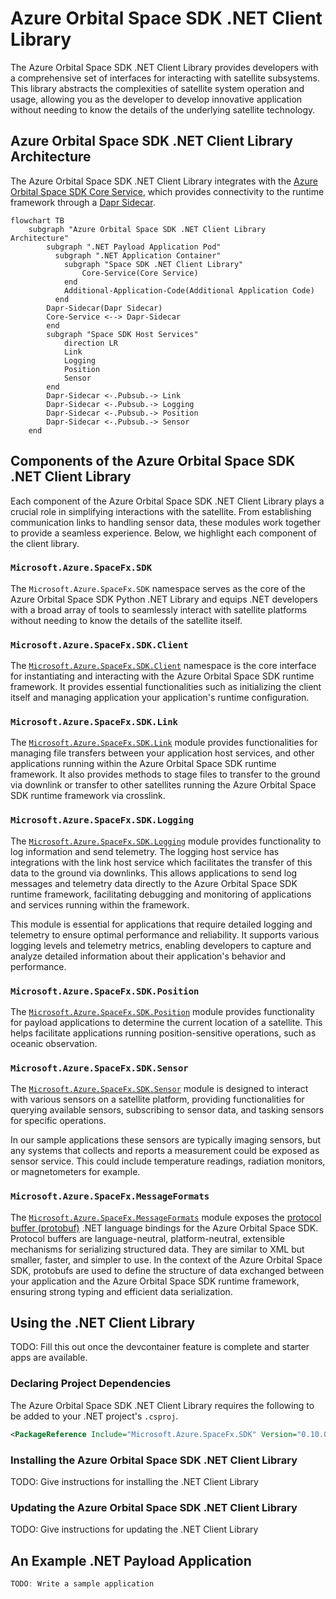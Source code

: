 # Azure Orbital Space SDK .NET Client Library

The Azure Orbital Space SDK .NET Client Library provides developers with a comprehensive set of interfaces for interacting with satellite subsystems. This library abstracts the complexities of satellite system operation and usage, allowing you as the developer to develop innovative application without needing to know the details of the underlying satellite technology.

## Azure Orbital Space SDK .NET Client Library Architecture

The Azure Orbital Space SDK .NET Client Library integrates with the [Azure Orbital Space SDK Core Service](placeholder), which provides connectivity to the runtime framework through a [Dapr Sidecar](https://docs.dapr.io/concepts/dapr-services/sidecar/).

```mermaid
flowchart TB
    subgraph "Azure Orbital Space SDK .NET Client Library Architecture"
        subgraph ".NET Payload Application Pod"
          subgraph ".NET Application Container"
            subgraph "Space SDK .NET Client Library"
                Core-Service(Core Service)
            end
            Additional-Application-Code(Additional Application Code)
          end
        Dapr-Sidecar(Dapr Sidecar)
        Core-Service <--> Dapr-Sidecar
        end
        subgraph "Space SDK Host Services"
            direction LR
            Link
            Logging
            Position
            Sensor
        end
        Dapr-Sidecar <-.Pubsub.-> Link
        Dapr-Sidecar <-.Pubsub.-> Logging
        Dapr-Sidecar <-.Pubsub.-> Position
        Dapr-Sidecar <-.Pubsub.-> Sensor
    end
```

## Components of the Azure Orbital Space SDK .NET Client Library

Each component of the Azure Orbital Space SDK .NET Client Library plays a crucial role in simplifying interactions with the satellite. From establishing communication links to handling sensor data, these modules work together to provide a seamless experience. Below, we highlight each component of the client library.

### `Microsoft.Azure.SpaceFx.SDK`

The `Microsoft.Azure.SpaceFx.SDK` namespace serves as the core of the Azure Orbital Space SDK Python .NET Library and equips .NET developers with a broad array of tools to seamlessly interact with satellite platforms without needing to know the details of the satellite itself.

### `Microsoft.Azure.SpaceFx.SDK.Client`

The [`Microsoft.Azure.SpaceFx.SDK.Client`](./client/client.md) namespace is the core interface for instantiating and interacting with the Azure Orbital Space SDK runtime framework. It provides essential functionalities such as initializing the client itself and managing application your application's runtime configuration.

### `Microsoft.Azure.SpaceFx.SDK.Link`

The [`Microsoft.Azure.SpaceFx.SDK.Link`](./link/link.md) module provides functionalities for managing file transfers between your application host services, and other applications running within the Azure Orbital Space SDK runtime framework. It also provides methods to stage files to transfer to the ground via downlink or transfer to other satellites running the Azure Orbital Space SDK runtime framework via crosslink.

### `Microsoft.Azure.SpaceFx.SDK.Logging`

The [`Microsoft.Azure.SpaceFx.SDK.Logging`](./logging/logging.md) module provides functionality to log information and send telemetry. The logging host service has integrations with the link host service which facilitates the transfer of this data to the ground via downlinks. This allows applications to send log messages and telemetry data directly to the Azure Orbital Space SDK runtime framework, facilitating debugging and monitoring of applications and services running within the framework.

This module is essential for applications that require detailed logging and telemetry to ensure optimal performance and reliability. It supports various logging levels and telemetry metrics, enabling developers to capture and analyze detailed information about their application's behavior and performance.

### `Microsoft.Azure.SpaceFx.SDK.Position`

The [`Microsoft.Azure.SpaceFx.SDK.Position`](./position/position.md) module provides functionality for payload applications to determine the current location of a satellite. This helps facilitate applications running position-sensitive operations, such as oceanic observation.

### `Microsoft.Azure.SpaceFx.SDK.Sensor`

The [`Microsoft.Azure.SpaceFx.SDK.Sensor`](./sensor/sensor.md) module is designed to interact with various sensors on a satellite platform, providing functionalities for querying available sensors, subscribing to sensor data, and tasking sensors for specific operations.

In our sample applications these sensors are typically imaging sensors, but any systems that collects and reports a measurement could be exposed as sensor service. This could include temperature readings, radiation monitors, or magnetometers for example.

### `Microsoft.Azure.SpaceFx.MessageFormats`

The [`Microsoft.Azure.SpaceFx.MessageFormats`](protos/protos.md) module exposes the [protocol buffer (protobuf)](https://protobuf.dev/overview/) .NET language bindings for the Azure Orbital Space SDK. Protocol buffers are language-neutral, platform-neutral, extensible mechanisms for serializing structured data. They are similar to XML but smaller, faster, and simpler to use. In the context of the Azure Orbital Space SDK, protobufs are used to define the structure of data exchanged between your application and the Azure Orbital Space SDK runtime framework, ensuring strong typing and efficient data serialization.

## Using the .NET Client Library

TODO: Fill this out once the devcontainer feature is complete and starter apps are available.

### Declaring Project Dependencies

The Azure Orbital Space SDK .NET Client Library requires the following to be added to your .NET project's `.csproj`.

```xml
<PackageReference Include="Microsoft.Azure.SpaceFx.SDK" Version="0.10.0-a" />
```

### Installing the Azure Orbital Space SDK .NET Client Library

TODO: Give instructions for installing the .NET Client Library

### Updating the Azure Orbital Space SDK .NET Client Library

TODO: Give instructions for updating the .NET Client Library

## An Example .NET Payload Application

```csharp
TODO: Write a sample application
```